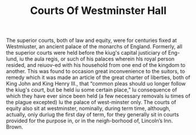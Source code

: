 ---
title: Courts Of Westminster Hall
letter: C
permalink: "/definitions/bld-courts-of-westminster-hall.html"
body: The superior courts, both of law and equity, were for centuries fixed at Westmiuster,
  an ancient palace of the monarchs of England. Formerly, all the superior courts
  were held before the kiug's capital justiciary of Eng-lund, iu the aula regis, or
  such of his palaces wherein hls royal person resided, and reiuov-ed with his household
  from one end of the kingdom to another. This was found to occasion great inconvenience
  to the suitors, to remedy which it was made an article of the great charter of liberties,
  both of King John and King Henry III., that “common pleas should uo longer follow
  the kiug's court, but be held iu some certain place,” lu consequence of which they
  have ever since been held (a few necessary removals iu times of the plague excepted)
  lu the palace of west-minster only. The courts of equity also sit at westminster,
  nominally, during term time, although, actually, oniy duriug the first day of term,
  for they generally sit in courts provided for the purpose in, or in the neigh-borhood
  of, Lincoln’s Inn. Brown.
published_at: '2018-07-07'
source: Black's Law Dictionary 2nd Ed (1910)
layout: post
---
